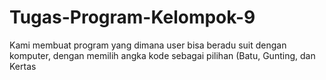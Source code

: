 # Tugas-Program-Kelompok-9
Kami membuat program yang dimana user bisa beradu suit dengan komputer, dengan memilih angka kode sebagai pilihan (Batu, Gunting, dan Kertas

